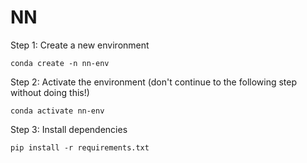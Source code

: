 # NN

Step 1: Create a new environment
```
conda create -n nn-env
```
Step 2: Activate the environment (don't continue to the following step without doing this!)
```
conda activate nn-env
```
Step 3: Install dependencies
```
pip install -r requirements.txt
